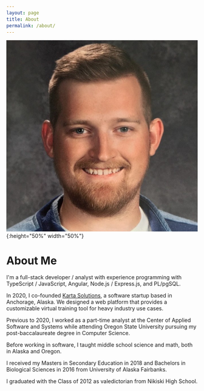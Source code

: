 ```yaml
---
layout: page
title: About
permalink: /about/
---
```

![Colton Anderson](selfie.jpeg){:height="50%" width="50%"}
# About Me
I'm a full-stack developer / analyst with experience programming with TypeScript / JavaScript, Angular, Node.js / Express.js, and PL/pgSQL. 

In 2020, I co-founded [Karta Solutions](karta.solutions), a software startup based in Anchorage, Alaska. We designed a web platform that provides a customizable virtual training tool for heavy industry use cases.

Previous to 2020, I worked as a part-time analyst at the Center of Applied Software and Systems while attending Oregon State University pursuing my post-baccalaureate degree in Computer Science. 

Before working in software, I taught middle school science and math, both in Alaska and Oregon. 

I received my Masters in Secondary Education in 2018 and Bachelors in Biological Sciences in 2016 from University of Alaska Fairbanks. 

I graduated with the Class of 2012 as valedictorian from Nikiski High School.